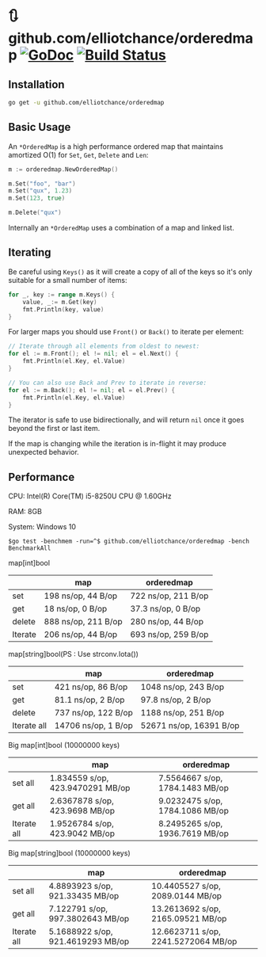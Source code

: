 # 🔃 github.com/elliotchance/orderedmap [![GoDoc](https://godoc.org/github.com/elliotchance/orderedmap?status.svg)](https://godoc.org/github.com/elliotchance/orderedmap) [![Build Status](https://travis-ci.org/elliotchance/orderedmap.svg?branch=master)](https://travis-ci.org/elliotchance/orderedmap)

## Installation

```bash
go get -u github.com/elliotchance/orderedmap
```

## Basic Usage

An `*OrderedMap` is a high performance ordered map that maintains amortized O(1)
for `Set`, `Get`, `Delete` and `Len`:

```go
m := orderedmap.NewOrderedMap()

m.Set("foo", "bar")
m.Set("qux", 1.23)
m.Set(123, true)

m.Delete("qux")
```

Internally an `*OrderedMap` uses a combination of a map and linked list.

## Iterating

Be careful using `Keys()` as it will create a copy of all of the keys so it's
only suitable for a small number of items:

```go
for _, key := range m.Keys() {
	value, _:= m.Get(key)
	fmt.Println(key, value)
}
```

For larger maps you should use `Front()` or `Back()` to iterate per element:

```go
// Iterate through all elements from oldest to newest:
for el := m.Front(); el != nil; el = el.Next() {
    fmt.Println(el.Key, el.Value)
}

// You can also use Back and Prev to iterate in reverse:
for el := m.Back(); el != nil; el = el.Prev() {
    fmt.Println(el.Key, el.Value)
}
```

The iterator is safe to use bidirectionally, and will return `nil` once it goes
beyond the first or last item.

If the map is changing while the iteration is in-flight it may produce
unexpected behavior.

## Performance

CPU: Intel(R) Core(TM) i5-8250U CPU @ 1.60GHz

RAM: 8GB

System: Windows 10

```shell
$go test -benchmem -run=^$ github.com/elliotchance/orderedmap -bench BenchmarkAll
```

map[int]bool

|         | map                 | orderedmap          |
| ------- | ------------------- | ------------------- |
| set     | 198 ns/op, 44 B/op  | 722 ns/op, 211 B/op |
| get     | 18 ns/op, 0 B/op    | 37.3 ns/op, 0 B/op  |
| delete  | 888 ns/op, 211 B/op | 280 ns/op, 44 B/op  |
| Iterate | 206 ns/op, 44 B/op  | 693 ns/op, 259 B/op |

map[string]bool(PS : Use strconv.Iota())

|             | map                 | orderedmap              |
| ----------- | ------------------- | ----------------------- |
| set         | 421 ns/op, 86 B/op  | 1048 ns/op, 243 B/op    |
| get         | 81.1 ns/op, 2 B/op  | 97.8 ns/op, 2 B/op      |
| delete      | 737 ns/op, 122 B/op | 1188 ns/op, 251 B/op    |
| Iterate all | 14706 ns/op, 1 B/op | 52671 ns/op, 16391 B/op |

Big map[int]bool (10000000 keys)

|             | map                              | orderedmap                      |
| ----------- | -------------------------------- | ------------------------------- |
| set all     | 1.834559 s/op, 423.9470291 MB/op | 7.5564667 s/op, 1784.1483 MB/op |
| get all     | 2.6367878 s/op, 423.9698 MB/op   | 9.0232475 s/op, 1784.1086 MB/op |
| Iterate all | 1.9526784 s/op, 423.9042 MB/op   | 8.2495265 s/op, 1936.7619 MB/op |

Big map[string]bool (10000000 keys)

|             | map                               | orderedmap                          |
| ----------- | --------------------------------- | ----------------------------------- |
| set all     | 4.8893923 s/op, 921.33435 MB/op   | 10.4405527 s/op, 2089.0144 MB/op    |
| get all     | 7.122791 s/op, 997.3802643 MB/op  | 13.2613692 s/op, 2165.09521 MB/op   |
| Iterate all | 5.1688922 s/op, 921.4619293 MB/op | 12.6623711 s/op, 2241.5272064 MB/op |

